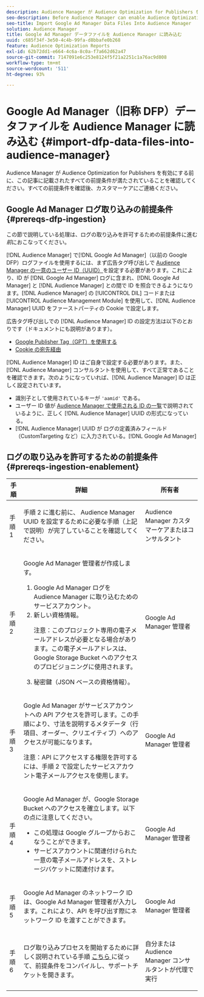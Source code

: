 ```yaml
---
description: Audience Manager が Audience Optimization for Publishers を有効にする前に、この記事に記載されたすべての前提条件が満たされていることを確認してください。すべての前提条件を確認後、カスタマーケアにご連絡ください。
seo-description: Before Audience Manager can enable Audience Optimization for Publishers, you must ensure that all prerequisites outlined in this article are met. Contact Customer Care after checking off all prerequisites.
seo-title: Import Google Ad Manager Data Files Into Audience Manager
solution: Audience Manager
title: Google Ad Manager データファイルを Audience Manager に読み込む
uuid: c685f34f-3e50-4c4b-99fa-d8bbafe0b268
feature: Audience Optimization Reports
exl-id: 62b72dd1-e664-4c6a-8c0a-f7a662d62a47
source-git-commit: 7147091e6c253e8124f5f21a2251c1a76ac9d808
workflow-type: tm+mt
source-wordcount: '511'
ht-degree: 93%

---
```


# Google Ad Manager（旧称 DFP）データファイルを Audience Manager に読み込む {#import-dfp-data-files-into-audience-manager}

Audience Manager が Audience Optimization for Publishers を有効にする前に、この記事に記載されたすべての前提条件が満たされていることを確認してください。すべての前提条件を確認後、カスタマーケアにご連絡ください。

## Google Ad Manager ログ取り込みの前提条件 {#prereqs-dfp-ingestion}

この節で説明している処理は、ログの取り込みを許可するための前提条件に進む&#x200B;*前*&#x200B;におこなってください。

[!DNL Audience Manager] で[!DNL Google Ad Manager]（以前の Google DFP）ログファイルを使用するには、まず広告タグ呼び出しで [Audience Manager の一意のユーザー ID（UUID）](../../../reference/ids-in-aam.md)を設定する必要があります。これにより、ID が [!DNL Google Ad Manager] ログに含まれ、[!DNL Google Ad Manager] と [!DNL Audience Manager] との間で ID を照合できるようになります。[!DNL Audience Manager] の [!UICONTROL DIL] コードまたは [!UICONTROL Audience Management Module] を使用して、[!DNL Audience Manager] UUID をファーストパーティの Cookie で設定します。

広告タグ呼び出しでの [!DNL Audience Manager] ID の設定方法は以下のとおりです（ドキュメントにも説明があります）。

* [Google Publisher Tag（GPT）を使用する](../../../integration/gpt-aam-destination/gpt-aam-modify-api.md)
* [Cookie の宛先経由](../../../integration/gpt-aam-destination/gpt-aam-create-destination.md)

[!DNL Audience Manager] ID はご自身で設定する必要があります。また、[!DNL Audience Manager] コンサルタントを使用して、すべて正常であることを確認できます。次のようになっていれば、[!DNL Audience Manager] ID は正しく設定されています。

* 識別子として使用されているキーが `'aamid'` である。
* ユーザー ID 値が [Audience Manager で使用される ID の一覧](../../../reference/ids-in-aam.md)で説明されているように、正しく [!DNL Audience Manager] UUID の形式になっている。
* [!DNL Audience Manager] UUID が ログの定義済みフィールド（CustomTargeting など）に入力されている。[!DNL Google Ad Manager]

## ログの取り込みを許可するための前提条件 {#prereqs-ingestion-enablement}

<table id="table_C980A9F9B0FB4157B4908A64768B1571"> 
 <thead> 
  <tr> 
   <th colname="col1" class="entry"> 手順 </th> 
   <th colname="col2" class="entry"> 詳細 </th> 
   <th colname="col3" class="entry"> 所有者 </th> 
  </tr> 
 </thead>
 <tbody> 
  <tr> 
   <td colname="col1"> <p>手順 1 </p> </td> 
   <td colname="col2"> <p>手順 2 に進む前に、<span class="keyword"> Audience Manager</span> UUID を設定するために必要な手順（上記で説明）が完了していることを確認してください。 </p> </td> 
   <td colname="col3"> <p><span class="keyword"> Audience Manager カスタマーケアまたはコンサルタント</span> </p> </td> 
  </tr> 
  <tr> 
   <td colname="col1"> <p>手順 2 </p> </td> 
   <td colname="col2"> <p>Google Ad Manager 管理者が作成します。 </p> <p> 
     <ol id="ol_FCFA9B11CFF948A488DF9CB298FC04C4"> 
      <li id="li_BC946EDCC3324578AEB64EDDA55B5ACA">Google Ad Manager ログを <span class="keyword"> Audience Manager</span> に取り込むためのサービスアカウント。 </li> 
      <li id="li_6B2FC7D73A3246419E55C004E17ACA25">新しい資格情報。 <p>注意：このプロジェクト専用の電子メールアドレスが必要となる場合があります。この電子メールアドレスは、Google Storage Bucket へのアクセスのプロビジョニングに使用されます。 </p> </li> 
      <li id="li_95444B9FD1B34659A9634814B262A681">秘密鍵（JSON ベースの資格情報）。 </li> 
     </ol> </p> </td> 
   <td colname="col3"> <p>Google Ad Manager 管理者 </p> </td> 
  </tr> 
  <tr> 
   <td colname="col1"> <p>手順 3 </p> </td> 
   <td colname="col2"> <p>Gogle Ad Manager がサービスアカウントへの API アクセスを許可します。この手順により、寸法を説明するメタデータ（行項目、オーダー、クリエイティブ）へのアクセスが可能になります。 <p>注意：API にアクセスする権限を許可するには、手順 2 で設定したサービスアカウント電子メールアクセスを使用します。 </p> </p> </td> 
   <td colname="col3"> <p>Google Ad Manager 管理者 </p> </td> 
  </tr> 
  <tr> 
   <td colname="col1"> <p>手順 4 </p> </td> 
   <td colname="col2"> <p>Google Ad Manager が、Google Storage Bucket へのアクセスを確立します。以下の点に注意してください。 </p> <p> 
     <ul id="ul_3E8DCC73454243D998BD9024D0966A4E"> 
      <li id="li_3691DBD28006412288458175F75873C6">この処理は Google グループからおこなうことができます。 </li> 
      <li id="li_4774806B263245CEAAAB89BD2AA7F23F">サービスアカウントに関連付けられた一意の電子メールアドレスを、ストレージバケットに関連付けます。 </li> 
     </ul> </p> </td> 
   <td colname="col3"> <p>Google Ad Manager 管理者 </p> </td> 
  </tr> 
  <tr> 
   <td colname="col1"> <p>手順 5 </p> </td> 
   <td colname="col2"> <p>Google Ad Manager のネットワーク ID は、Google Ad Manager 管理者が入力します。これにより、API を呼び出す際にネットワーク ID を渡すことができます。 </p> </td> 
   <td colname="col3"> <p>Google Ad Manager 管理者 </p> </td> 
  </tr> 
  <tr> 
   <td colname="col1"> <p>手順 6 </p> </td> 
   <td colname="col2"> <p>ログ取り込みプロセスを開始するために詳しく説明されている手順 <a href="https://experienceleague.adobe.com/docs/customer-one/using/home.html?lang=ja"> こちら </a> に従って、前提条件をコンパイルし、サポートチケットを開きます。 </p> </td> 
   <td colname="col3"> <p>自分または <span class="keyword"> Audience Manager</span> コンサルタントが代理で実行 </p> </td> 
  </tr> 
 </tbody> 
</table>
